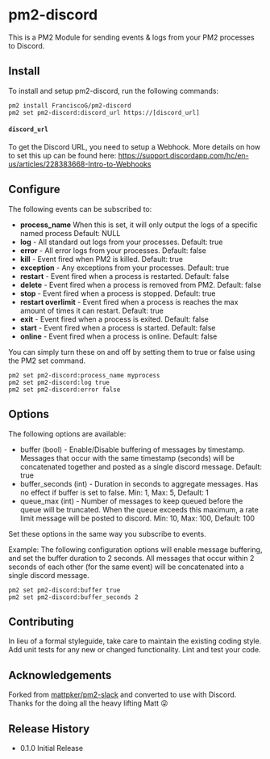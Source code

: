 # pm2-discord

This is a PM2 Module for sending events & logs from your PM2 processes to Discord.

## Install

To install and setup pm2-discord, run the following commands:

```
pm2 install FranciscoG/pm2-discord
pm2 set pm2-discord:discord_url https://[discord_url]
```

#### `discord_url`
To get the Discord URL, you need to setup a Webhook. More details on how to set this up can be found here: https://support.discordapp.com/hc/en-us/articles/228383668-Intro-to-Webhooks

## Configure

The following events can be subscribed to:

- **process_name** When this is set, it will only output the logs of a specific named process Default: NULL
- **log** - All standard out logs from your processes. Default: true
- **error** - All error logs from your processes. Default: false
- **kill** - Event fired when PM2 is killed. Default: true
- **exception** - Any exceptions from your processes. Default: true
- **restart** - Event fired when a process is restarted. Default: false
- **delete** - Event fired when a process is removed from PM2. Default: false
- **stop** - Event fired when a process is stopped. Default: true
- **restart overlimit** - Event fired when a process is reaches the max amount of times it can restart. Default: true
- **exit** - Event fired when a process is exited. Default: false
- **start** -  Event fired when a process is started. Default: false
- **online** - Event fired when a process is online. Default: false

You can simply turn these on and off by setting them to true or false using the PM2 set command.

```
pm2 set pm2-discord:process_name myprocess
pm2 set pm2-discord:log true
pm2 set pm2-discord:error false
```

## Options

The following options are available:

- buffer (bool) - Enable/Disable buffering of messages by timestamp. Messages that occur with the same timestamp (seconds) will be concatenated together and posted as a single discord message. Default: true
- buffer_seconds (int) - Duration in seconds to aggregate messages. Has no effect if buffer is set to false.  Min: 1, Max: 5, Default: 1
- queue_max (int) - Number of messages to keep queued before the queue will be truncated. When the queue exceeds this maximum, a rate limit message will be posted to discord. Min: 10, Max: 100, Default: 100

Set these options in the same way you subscribe to events.

Example: The following configuration options will enable message buffering, and set the buffer duration to 2 seconds.  All messages that occur within 2 seconds of each other (for the same event) will be concatenated into a single discord message.

```
pm2 set pm2-discord:buffer true
pm2 set pm2-discord:buffer_seconds 2
```

## Contributing

In lieu of a formal styleguide, take care to maintain the existing coding style. Add unit tests for any new or changed functionality. Lint and test your code.

## Acknowledgements

Forked from [mattpker/pm2-slack](https://github.com/mattpker/pm2-slack) and converted to use with Discord. Thanks for the doing all the heavy lifting Matt :stuck_out_tongue_winking_eye:

## Release History

- 0.1.0 Initial Release
